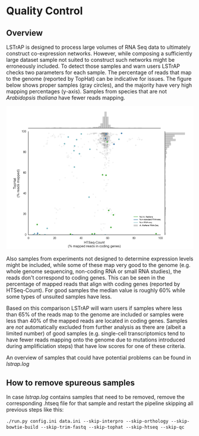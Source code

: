 # Quality Control


## Overview
LSTrAP is designed to process large volumes of RNA Seq data to ultimately construct co-expression networks. However, 
while composing a sufficiently large dataset sample not suited to construct such networks might be erroneously included.
To detect those samples and warn users LSTrAP checks two parameters for each sample. The percentage of reads that map
to the genome (reported by TopHat) can be indicative for issues. The figure below shows proper samples (gray circles), 
and the majority have very high mapping percentages (y-axis). Samples from species that are not *Arabidopsis thaliana*
have fewer reads mapping. 

![LSTrAP Quality](docs/images/LSTrAP_quality.png "LSTrAP quality test")

Also samples from experiments not designed to determine expression levels might be included, while some of these map 
very good to the genome (e.g. whole genome sequencing, non-coding RNA or small RNA studies), the reads don't correspond 
to coding genes. This can be seen in the percentage of mapped reads that align with coding genes (reported by 
HTSeq-Count). For good samples the median value is roughly 60% while some types of unsuited samples have less.

Based on this comparison LSTrAP will warn users if samples where less than 65% of the reads map to the genome are 
included or samples were less than 40% of the mapped reads are located in coding genes. Samples are *not* automatically
excluded from further analysis as there are (albeit a limited number) of good samples (e.g. single-cell transcriptomics
tend to have fewer reads mapping onto the genome due to mutations introduced during amplificiation steps) that have low
scores for one of these criteria.

An overview of samples that could have potential problems can be found in *lstrap.log*

## How to remove spureous samples

In case *lstrap.log* contains samples that need to be removed, remove the corresponding .htseq file for that sample and
restart the pipeline skipping all previous steps like this:

    ./run.py config.ini data.ini --skip-interpro --skip-orthology --skip-bowtie-build --skip-trim-fastq --skip-tophat --skip-htseq --skip-qc